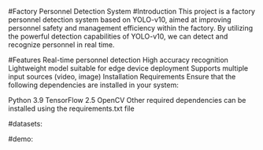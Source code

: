 

#Factory Personnel Detection System
#Introduction
This project is a factory personnel detection system based on YOLO-v10, aimed at improving personnel safety and management efficiency within the factory. By utilizing the powerful detection capabilities of YOLO-v10, we can detect and recognize personnel in real time.

#Features
Real-time personnel detection
High accuracy recognition
Lightweight model suitable for edge device deployment
Supports multiple input sources (video, image)
Installation
Requirements
Ensure that the following dependencies are installed in your system:

Python 3.9
TensorFlow 2.5
OpenCV
Other required dependencies can be installed using the requirements.txt file

#datasets:

#demo:
